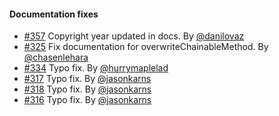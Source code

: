 #### Documentation fixes

* [#357](https://github.com/chaijs/chai/pull/357) Copyright year updated in docs. By [@danilovaz](https://github.com/danilovaz)
* [#325](https://github.com/chaijs/chai/pull/325) Fix documentation for overwriteChainableMethod. By [@chasenlehara](https://github.com/chasenlehara)
* [#334](https://github.com/chaijs/chai/pull/334) Typo fix. By [@hurrymaplelad](https://github.com/hurrymaplelad)
* [#317](https://github.com/chaijs/chai/pull/317) Typo fix. By [@jasonkarns](https://github.com/jasonkarns)
* [#318](https://github.com/chaijs/chai/pull/318) Typo fix. By [@jasonkarns](https://github.com/jasonkarns)
* [#316](https://github.com/chaijs/chai/pull/316) Typo fix. By [@jasonkarns](https://github.com/jasonkarns)
